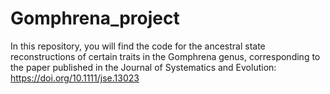 # Gomphrena_project
In this repository, you will find the code for the ancestral state reconstructions of certain traits in the Gomphrena genus, corresponding to the paper published in the Journal of Systematics and Evolution: https://doi.org/10.1111/jse.13023
